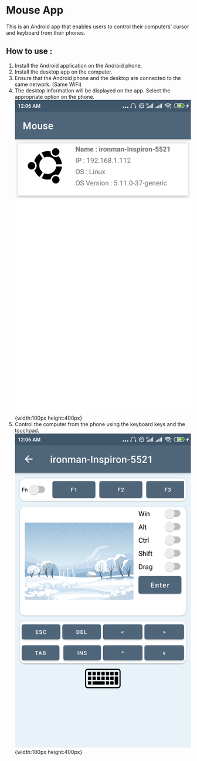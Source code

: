 # Mouse App

This is an Android app that enables users to control their computers' cursor and keyboard from their phones. 

## How to use :
1. Install the Android application on the Android phone.
1. Install the desktop app on the computer.
1. Ensure that the Android phone and the desktop are connected to the same network. (Same WiFi)
1. The desktop information will be displayed on the app. Select the appropriate option on the phone. 
![Connected devices](/images/connected_devices.jpg) {width:100px height:400px}
1. Control the computer from the phone using the keyboard keys and the touchpad.
![Layout](/images/layout.jpg){width:100px height:400px}
